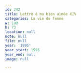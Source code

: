 ```yaml
---
id: 242
title: Lettre é ma bien aimée XIV
categories: La vie de femme
w: 100
h: 73
location: null
note: null
file: null
year: '1995'
year_start: 1995
year_end: null
image: null

---
```

